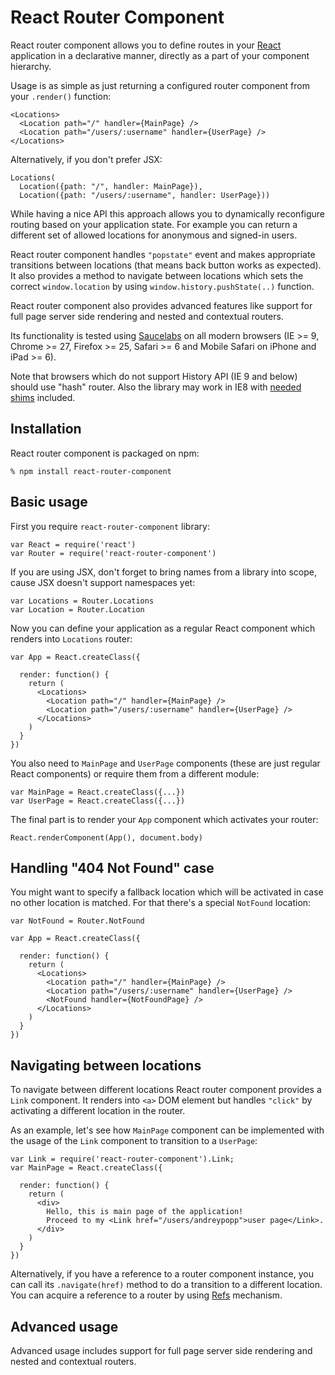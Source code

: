 # React Router Component

React router component allows you to define routes in your [React][] application
in a declarative manner, directly as a part of your component hierarchy.

Usage is as simple as just returning a configured router component from your
`.render()` function:

    <Locations>
      <Location path="/" handler={MainPage} />
      <Location path="/users/:username" handler={UserPage} />
    </Locations>

Alternatively, if you don't prefer JSX:

    Locations(
      Location({path: "/", handler: MainPage}),
      Location({path: "/users/:username", handler: UserPage}))

While having a nice API this approach allows you to dynamically reconfigure
routing based on your application state. For example you can return a different
set of allowed locations for anonymous and signed-in users.

React router component handles `"popstate"` event and makes appropriate
transitions between locations (that means back button works as expected). It
also provides a method to navigate between locations which sets the correct
`window.location` by using `window.history.pushState(..)` function.

React router component also provides advanced features like support for full
page server side rendering and nested and contextual routers.

Its functionality is tested using [Saucelabs][] on all modern browsers (IE >= 9,
Chrome >= 27, Firefox >= 25, Safari >= 6 and Mobile Safari on iPhone and iPad >=
6).

Note that browsers which do not support History API (IE 9 and below) should use
"hash" router. Also the library may work in IE8 with [needed
shims][React-Shims] included.

## Installation

React router component is packaged on npm:

    % npm install react-router-component

## Basic usage

First you require `react-router-component` library:

    var React = require('react')
    var Router = require('react-router-component')

If you are using JSX, don't forget to bring names from a library into scope,
cause JSX doesn't support namespaces yet:

    var Locations = Router.Locations
    var Location = Router.Location

Now you can define your application as a regular React component which renders
into `Locations` router:

    var App = React.createClass({

      render: function() {
        return (
          <Locations>
            <Location path="/" handler={MainPage} />
            <Location path="/users/:username" handler={UserPage} />
          </Locations>
        )
      }
    })

You also need to `MainPage` and `UserPage` components (these are just regular
React components) or require them from a different module:

    var MainPage = React.createClass({...})
    var UserPage = React.createClass({...})

The final part is to render your `App` component which activates your router:

    React.renderComponent(App(), document.body)

## Handling "404 Not Found" case

You might want to specify a fallback location which will be activated in case no
other location is matched. For that there's a special `NotFound` location:

    var NotFound = Router.NotFound

    var App = React.createClass({

      render: function() {
        return (
          <Locations>
            <Location path="/" handler={MainPage} />
            <Location path="/users/:username" handler={UserPage} />
            <NotFound handler={NotFoundPage} />
          </Locations>
        )
      }
    })

## Navigating between locations

To navigate between different locations React router component provides a `Link`
component. It renders into `<a>` DOM element but handles `"click"` by activating
a different location in the router.

As an example, let's see how `MainPage` component can be implemented with the
usage of the `Link` component to transition to a `UserPage`:

    var Link = require('react-router-component').Link;
    var MainPage = React.createClass({

      render: function() {
        return (
          <div>
            Hello, this is main page of the application!
            Proceed to my <Link href="/users/andreypopp">user page</Link>.
          </div>
        )
      }
    })

Alternatively, if you have a reference to a router component instance, you can
call its `.navigate(href)` method to do a transition to a different location.
You can acquire a reference to a router by using [Refs][React-Refs] mechanism.

## Advanced usage

Advanced usage includes support for full page server side rendering and nested
and contextual routers.

[React]: http://facebook.github.io/react/
[React-Refs]: http://facebook.github.io/react/docs/more-about-refs.html
[React-Shims]: http://facebook.github.io/react/docs/working-with-the-browser.html#polyfills-needed-to-support-older-browsers
[Saucelabs]: saucelabs.com
